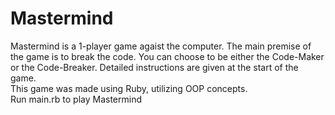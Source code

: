 # Mastermind

Mastermind is a 1-player game agaist the computer. The main premise of the game is to break the code. You can choose to be either the Code-Maker or the Code-Breaker. Detailed instructions are given at the start of the game.
<br>
This game was made using Ruby, utilizing OOP concepts.
<br>
Run main.rb to play Mastermind